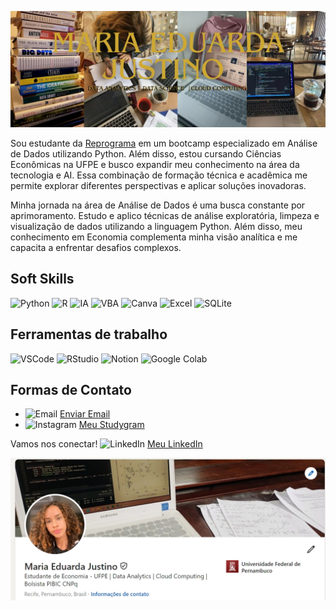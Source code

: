![Banner](banner.jpg)

Sou estudante da [Reprograma](https://www.reprograma.com.br) em um bootcamp especializado em Análise de Dados utilizando Python. Além disso, estou cursando Ciências Econômicas na UFPE e busco expandir meu conhecimento na área da tecnologia e AI. Essa combinação de formação técnica e acadêmica me permite explorar diferentes perspectivas e aplicar soluções inovadoras.

Minha jornada na área de Análise de Dados é uma busca constante por aprimoramento. Estudo e aplico técnicas de análise exploratória, limpeza e visualização de dados utilizando a linguagem Python. Além disso, meu conhecimento em Economia complementa minha visão analítica e me capacita a enfrentar desafios complexos.

## Soft Skills

![Python](https://img.shields.io/badge/Python-3776AB?style=flat&logo=python&logoColor=ffffff)
![R](https://img.shields.io/badge/R-276DC3?style=flat&logo=R&logoColor=ffffff)
![IA](https://img.shields.io/badge/IA-ffcc00?style=flat&logo=artificial-intelligence&logoColor=000000)
![VBA](https://img.shields.io/badge/VBA-3C3F50?style=flat&logo=visual-basic&logoColor=ffffff)
![Canva](https://img.shields.io/badge/Canva-00C4CC?style=flat&logo=canva&logoColor=ffffff)
![Excel](https://img.shields.io/badge/Excel-217346?style=flat&logo=microsoft-excel&logoColor=ffffff)
![SQLite](https://img.shields.io/badge/SQLite-003B57?style=flat&logo=sqlite&logoColor=ffffff)

## Ferramentas de trabalho
![VSCode](https://img.shields.io/badge/VSCode-007ACC?style=flat&logo=visual-studio-code&logoColor=ffffff)
![RStudio](https://img.shields.io/badge/RStudio-75AADB?style=flat&logo=RStudio&logoColor=ffffff)
![Notion](https://img.shields.io/badge/Notion-000000?style=flat&logo=notion&logoColor=ffffff)
![Google Colab](https://img.shields.io/badge/Google_Colab-F9AB00?style=flat&logo=googlecolab&logoColor=ffffff)

## Formas de Contato

- ![Email](https://img.shields.io/badge/Email-D14836?style=flat&logo=gmail&logoColor=ffffff) [Enviar Email](mailto:madujustinostudies@gmail.com)
- ![Instagram](https://img.shields.io/badge/Instagram-E1306C?style=flat&logo=instagram&logoColor=ffffff) [Meu Studygram](https://www.instagram.com/iemstudies)

Vamos nos conectar! ![LinkedIn](https://img.shields.io/badge/LinkedIn-0077B5?style=flat&logo=linkedin&logoColor=ffffff) [Meu LinkedIn](https://www.linkedin.com/in/meduardajustino)

![Foto de Perfil](linkedin.jpeg)

